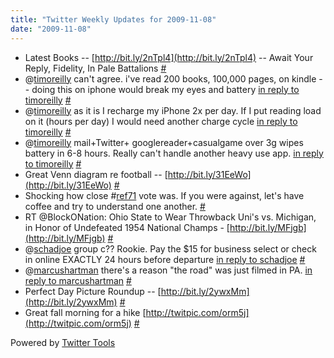 ```yaml
---
title: "Twitter Weekly Updates for 2009-11-08"
date: "2009-11-08"
---
```


- Latest Books -- [http://bit.ly/2nTpl4](http://bit.ly/2nTpl4) -- Await Your Reply, Fidelity, In Pale Battalions [#](http://twitter.com/jhludwig/statuses/5356483335)
- @[timoreilly](http://twitter.com/timoreilly) can't agree. i've read 200 books, 100,000 pages, on kindle -- doing this on iphone would break my eyes and battery [in reply to timoreilly](http://twitter.com/timoreilly/statuses/5355655277) [#](http://twitter.com/jhludwig/statuses/5356555593)
- @[timoreilly](http://twitter.com/timoreilly) as it is I recharge my iPhone 2x per day. If I put reading load on it (hours per day) I would need another charge cycle [in reply to timoreilly](http://twitter.com/timoreilly/statuses/5365760424) [#](http://twitter.com/jhludwig/statuses/5366999698)
- @[timoreilly](http://twitter.com/timoreilly) mail+Twitter+ googlereader+casualgame over 3g wipes battery in 6-8 hours. Really can't handle another heavy use app. [in reply to timoreilly](http://twitter.com/timoreilly/statuses/5367383892) [#](http://twitter.com/jhludwig/statuses/5367926315)
- Great Venn diagram re football -- [http://bit.ly/31EeWo](http://bit.ly/31EeWo) [#](http://twitter.com/jhludwig/statuses/5403351575)
- Shocking how close #[ref71](http://search.twitter.com/search?q=%23ref71) vote was. If you were against, let's have coffee and try to understand one another. [#](http://twitter.com/jhludwig/statuses/5425745815)
- RT @BlockONation: Ohio State to Wear Throwback Uni's vs. Michigan, in Honor of Undefeated 1954 National Champs - [http://bit.ly/MFjgb](http://bit.ly/MFjgb) [#](http://twitter.com/jhludwig/statuses/5451988498)
- @[schadjoe](http://twitter.com/schadjoe) group c?? Rookie. Pay the $15 for business select or check in online EXACTLY 24 hours before departure [in reply to schadjoe](http://twitter.com/schadjoe/statuses/5453462407) [#](http://twitter.com/jhludwig/statuses/5453701944)
- @[marcushartman](http://twitter.com/marcushartman) there's a reason "the road" was just filmed in PA. [in reply to marcushartman](http://twitter.com/marcushartman/statuses/5508870740) [#](http://twitter.com/jhludwig/statuses/5509328012)
- Perfect Day Picture Roundup -- [http://bit.ly/2ywxMm](http://bit.ly/2ywxMm) [#](http://twitter.com/jhludwig/statuses/5525016743)
- Great fall morning for a hike [http://twitpic.com/orm5j](http://twitpic.com/orm5j) [#](http://twitter.com/jhludwig/statuses/5534850996)

Powered by [Twitter Tools](http://alexking.org/projects/wordpress)

